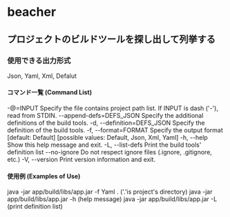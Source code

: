 # beacher

## プロジェクトのビルドツールを探し出して列挙する


### 使用できる出力形式
Json, Yaml, Xml, Defalut

#### コマンド一覧 (Command List)
  -@=INPUT              Specify the file contains project path list. If INPUT
                          is dash ('-'), read from STDIN.
      --append-defs=DEFS_JSON
                        Specify the additional definitions of the build tools.
  -d, --definition=DEFS_JSON
                        Specify the definition of the build tools.
  -f, --format=FORMAT   Specify the output format [default: Default] [possible
                          values: Default, Json, Xml, Yaml]
  -h, --help            Show this help message and exit.
  -L, --list-defs       Print the build tools' definition list
      --no-ignore       Do not respect ignore files (.ignore, .gitignore, etc.)
  -V, --version         Print version information and exit.

#### 使用例 (Examples of Use)
java -jar app/build/libs/app.jar -f Yaml .    ('.'is project's directory)
java -jar app/build/libs/app.jar -h    (help message)
java -jar app/build/libs/app.jar -L    (print definition list)
